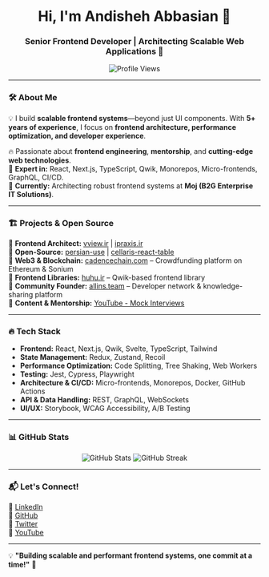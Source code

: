<h1 align="center">Hi, I'm Andisheh Abbasian 👋</h1>
<h3 align="center">Senior Frontend Developer | Architecting Scalable Web Applications 🚀</h3>

<p align="center">
  <img src="https://komarev.com/ghpvc/?username=andishdev&label=Profile%20Views&color=0e75b6&style=flat" alt="Profile Views" />
</p>

---

### 🛠 About Me
💡 I build **scalable frontend systems**—beyond just UI components. With **5+ years of experience**, I focus on **frontend architecture, performance optimization, and developer experience**.

🔥 Passionate about **frontend engineering**, **mentorship**, and **cutting-edge web technologies**.  
🚀 **Expert in:** React, Next.js, TypeScript, Qwik, Monorepos, Micro-frontends, GraphQL, CI/CD.  
🎯 **Currently:** Architecting robust frontend systems at **Moj (B2G Enterprise IT Solutions)**.

---

### 🏗️ Projects & Open Source
📌 **Frontend Architect:** [vview.ir](https://vview.ir) | [ipraxis.ir](https://ipraxis.ir)  
📌 **Open-Source:** [persian-use](https://github.com/...) | [cellaris-react-table](https://github.com/...)  
📌 **Web3 & Blockchain:** [cadencechain.com](https://cadencechain.com) – Crowdfunding platform on Ethereum & Sonium  
📌 **Frontend Libraries:** [huhu.ir](https://huhu.ir) – Qwik-based frontend library  
📌 **Community Founder:** [allins.team](https://allins.team) – Developer network & knowledge-sharing platform  
📌 **Content & Mentorship:** [YouTube - Mock Interviews](https://www.youtube.com/...)

---

### 🔥 Tech Stack
- **Frontend:** React, Next.js, Qwik, Svelte, TypeScript, Tailwind  
- **State Management:** Redux, Zustand, Recoil  
- **Performance Optimization:** Code Splitting, Tree Shaking, Web Workers  
- **Testing:** Jest, Cypress, Playwright  
- **Architecture & CI/CD:** Micro-frontends, Monorepos, Docker, GitHub Actions  
- **API & Data Handling:** REST, GraphQL, WebSockets  
- **UI/UX:** Storybook, WCAG Accessibility, A/B Testing  

---

### 📊 GitHub Stats
<p align="center">
  <img src="https://github-readme-stats.vercel.app/api?username=andishdev&show_icons=true&theme=radical" alt="GitHub Stats" />
  <img src="https://github-readme-streak-stats.herokuapp.com/?user=andishdev&theme=radical" alt="GitHub Streak" />
</p>

---

### 📬 Let's Connect!
🔗 [LinkedIn](https://www.linkedin.com/in/andisheh-abbasian)  
🔗 [GitHub](https://github.com/andishdev)  
🔗 [Twitter](https://twitter.com/andishdev)  
🔗 [YouTube](https://www.youtube.com/)  

---

💡 **"Building scalable and performant frontend systems, one commit at a time!"** 🚀  
